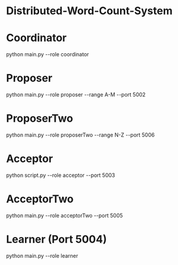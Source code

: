 # Distributed-Word-Count-System


   # Coordinator
   python main.py --role coordinator

   # Proposer
   python main.py --role proposer --range A-M --port 5002

   # ProposerTwo
   python main.py --role proposerTwo --range N-Z --port 5006

   # Acceptor
   python script.py --role acceptor --port 5003

   # AcceptorTwo
   python main.py --role acceptorTwo --port 5005

   # Learner (Port 5004)
   python main.py --role learner
